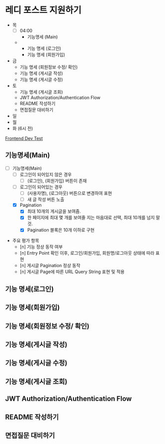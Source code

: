 # 레디 포스트 지원하기
- 목
	- [ ] 04:00
		- 기능명세 (Main)
	- 
		- 기능 명세 (로그인)
		- 기능 명세 (회원가입)
- 금
	- 기능 명세 (회원정보 수정/ 확인)
	- 기능 명세 (게시글 작성)
	- 기능 명세 (게시글 수정)
- 토
	- 기능 명세 (게시글 조회)
	- JWT Authorization/Authentication Flow
	- README 작성하기
	- 면접질문 대비하기
- 일
- 월
- 화 (6시 전)

[Frontend Dev Test](https://goodnetwork-my.sharepoint.com/:p:/g/personal/cw_lee_readypost_co_kr/EYoflgskS0ZEswAFztpVV4kBqt2O-9vnUUUXqCswbnL1tw?rtime=hjOBOwZe3Eg)

## 기능명세(Main)

- [ ] 기능명세(Main)
	- [ ] 로그인이 되어있지 않은 경우 
		- [ ] (로그인), (회원가입) 버튼이 존재
	- [ ] 로그인이 되어있는 경우 
		- [ ] (사용자명), (로그아웃) 버튼으로 변경하여 표현
		- [ ] 새 글 작성 버튼 노출
	- [x] Pagination
		- [x] 최대 10개의 게시글을 보여줌.
		- [x] 한 페이지에 최대 몇 개를 보여줄 지는 마음대로 선택, 최대 10개를 넘지 말 것.
		- [x] Pagination 블록은 10개 이하로 구현

- 주요 평가 항목
	- [n] 기능 정상 동작 여부
	- [n] Entry Point 확인 이후, 로그인/회원가입, 회원명/로그아웃 상태에 따라 표현
	- [n] 게시글 Pagination 정상 동작
	- [n] 게시글 Page에 따른 URL Query String 표현 및 적용
## 기능 명세(로그인)

## 기능 명세(회원가입)

## 기능 명세(회원정보 수정/ 확인)

## 기능 명세(게시글 작성)

## 기능 명세(게시글 수정)

## 기능 명세(게시글 조회)
## JWT Authorization/Authentication Flow
## README 작성하기
## 면접질문 대비하기
